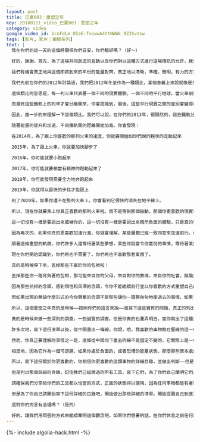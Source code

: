 ```yaml
---
layout: post
title: 巴夏083：重塑之年
key: 20180111_video_巴夏083：重塑之年
category: video
google_video_id: 1cnFdLm_OIeE-TvowwA4ttNWWk_9Z3Svdsw
tags: [影片, 影片｜編號系列]
text: |
  我在你們的這一天的這個時間祝你們日安，你們都好嗎？（好～）

  好的，謝謝。首先，為了這場共同創造的互動以及你們對以這種方式進行這場傳訊的允許，我們要再次的感謝你們。我們將以朗誦這個標題為《2014——重塑之年》來開始這場傳訊。

  我們有機會真正地與這個即將到來的年份的能量對齊，真正地以清晰，準確，簡明，有力的方式來應用我們這三十年來同你們分享過的工具，因此能真正地以更容易的方式，通過澄清你究竟更喜歡成為誰，來重塑你自己，並且與這個加速的能量相協調。

  我們先前在你們的2012年討論過，我們把2012年冬至作為一種類比，某個意義上來說就像是分棱鏡，我們請你們想像一下火車站作為類比。那裡的不同鐵軌上並排的停靠著許多火車，但是，我們所有的火車即將駛離車站，沿著各自的軌道出發，一點一點的，所有的軌道會分離越來越遠，越來越遠，越來越遠……因此，所有的火車最終會完全的開往不同的方向。

  這個類比的意思是，每一列火車代表著一個不同的現實體驗，一個不同的平行地球。當火車剛剛駛離車站的時候，軌道之間還是靠近在一起，那樣就給了你們一個機會。如果你在某一列火車上，你真正的決定不喜歡留在上邊，你還是可以跳下去，再跳到另一列火車上，因為這些火車彼此間還是非常的靠近，還是非常緩慢的前行。

  而最終這些鐵軌上的列車才會分離開來，你會認識到，最後，這些平行現實之間的差別會變得如此的巨大，以至於再從一列火車換到另一列火車上，將會變得越來越困難，越來越不可能。因為不同鐵軌間會分離得如此遙遠。你們甚至不太可能發現另一列火車和另一個平行現實，他們與你所在的列車的振動已經毫無關係。因此，確定你所乘的火車就是你真正更喜歡的火車，這是非常重要的。這樣，你就可以繼續留在那列火車上，體驗你真正更喜歡的平行現實的地球，那最為符合你的最高的喜悅。

  因此，進一步的來理解一下這個類比。我們可以說，在你們的2013年，很顯然的，這些鐵軌分離的有一點點遠了，這些火車開動的有一點點快了。你可以把其比作，你可能會偶然的下車走走，也就是說，你還是可以下車，你還是可以在火車旁邊走動，你還是可以比較容易地乘上你真正喜歡的那個列車。2014年，這些火車會有一點提速。

  隨著能量的提升和加速，不同鐵軌間的距離開始加寬。你會發現：

  在2014年，為了跟上你喜歡的那列火車的速度，你就要開始如你們說的輕快的走動起來

  2015年，為了跟上火車，你就要加快腳步了

  2016年，你可能就要小跑起來

  2017年，你可能就要相當有精神的跑動起來了

  2018年，你可能發現需要全力地奔跑起來

  2019年，你就得以最快的步伐才能跟上

  到了2020年，如果你還不在那列火車上，你會看到它很快的消失在地平線上。

  所以，現在你就要乘上你真正喜歡的那列火車啦。而不是等到那個振動，那個你更喜歡的現實已經離你太遠，需要太多的努力，太多的奮鬥，太多的勞苦才能趕上那列火車，或者，甚至是你讓自己根本趕不上那列火車了。

  這一切沒有一樣是要說出來威嚇你的，這一切沒有一樣是要說出來暗示負面的體驗，只是真的要讓你知道，你才是決定加速事物的那個人，這是你說你更喜歡事物能夠加速起來，你想要更快的體驗，更快的顯化出你想要的現實，所以我們給你們提出這個類比，好讓你們能夠理解怎樣來加快自己的腳步，乘上那列火車，存在於那個平行現實振動中，以你們喜悅興奮的狀態去行動，宜早不宜遲。

  因為再次的，如果你真的更喜歡加速行進，你就會理解，某些團體已經一致同意來加速前行。如果你想要成為加速的團體當中的一份子，那麼現在明確的進行定義就非常重要，現在就該真正的，真正的堅定而勇敢的去做那些令你喜悅興奮的事情了，現在就清楚明確地使用那些我們分享給你們的工具吧，真正的以你喜歡的方式在你的生活中前進，重塑你自己。

  順著這條重塑的軌跡，你們許多人還等待著某些夢想，某些你說會令你喜悅的事情，等待著某些你有激情的事情。但是實際上你是在阻礙著自己，你在抑制著本質的自己，你已經嚇壞了，害怕在某個方向上前行，由於這樣或那樣的原因，這樣或那樣的合理化，你們的社會往往使你們相信：你既沒有價值，又不會做你真正喜歡的事情；或者你不相信，做你喜歡的事情能以非常豐富的方式支持你的生活；或者是其他許多的藉口和合理化的解釋。那些都是你們的社會對你們的填鴨式的洗腦。

  現在你們開始認識到，你們再也不需要了，你們再也不喜歡那套東西了。

  真的是時候停下來，丟掉那些不屬於你的包袱啦！

  丟掉那些你一路背負著的包袱，那可能來自你的父母，來自對你的教導，來自你的社會，無論是來自誰的。

  因為那些抗拒的念頭，感到惰性和呆滯的念頭，令你不能繼續前行並以你喜歡的方式重塑自己的念頭，它們只是來告訴你一個徵兆，那就是：你一定要費盡心力拖拽著的那些信條和觀念，真的不是你的！因為，真正屬於你的觀念和信條，絕不會是負擔，不會壓迫的你疲憊不堪！如果有些事物是你的激情所在，那麼就會像我們上次傳訊中說過的那樣，你會感覺輕盈的像一根羽毛。

  而如果出現的無論什麼形式的令你興奮的念頭不是那些讓你一頭興匆匆地衝過去的事情，如果它沒有完全的強烈的影響到你，讓你大吃一驚，使你感到狂喜，沒有什麼妨礙你去做那些讓你感動興奮的事情，那麼有些事物就過濾掉了那種興奮，使它感覺上去似乎沒有它應有的力量，那些事物就只是你買賬的那些觀念和定義，而且這些與你更喜歡成為什麼樣的人一點關係也沒有。

  所以，這個重塑之年真的是時候——按照你們的語言來說——是寫下這些實質的問題，真正的列出一個詳細的目錄，和一份記錄兩類事物的詳細目錄的時候了。一份寫上那些我們以前跟你們陳述過的澄清定義的觀念和工具，並且真正地開始學習和使用這些工具。（另一份：）真正的還要寫出一列清單，上邊包括的是你說你更喜歡的事情，然而你還沒去行動的，還有另一列清單，上邊包括的是妨礙了你的事情，你所恐懼的事情，以及你相信買賬的那些負面的定義和觀念。

  真的是時候來做一些深刻的調查，一些誠實的調查。但是你真的也要弄明白，當你寫出了這種清單的時候，你就注意到了這些讓你興奮喜悅的事情，和那些相反的事情，就是你們所說的正面和反面，你們喜歡的事物，你們不喜歡的事物。

  許多次地，寫下這份清單以後，從中間畫出一條線。你說，哦，我喜歡的事物都在豎線的這一側，我不喜歡的事物都在豎線的另一側。在你喜歡的這一欄的頂部你會發現你的欣賞感激，你的興奮；在你不喜歡的這一欄的頂部你會發現你的輕視貶低，你的恐懼。

  然而，你真正要理解的事情之一是，這條從中間向下畫去的線不是固定不變的，它實際上是一個可透膜。那麼，當你處在你喜歡的那一欄的頂部，興奮和歡樂的狀態的時候，那些在另一邊的，負面的一邊的，你不具備的卻渴望顯化的，更喜歡顯化的，就在那裡，那些被你列出來然而還沒有顯化的事物——因為你還沒有完全的依照你的興奮去行動，比如你可能會說的：「我感覺沒有被支持，我想要被支持，我感覺我還沒有被支持，所以就進入到了負面的一側，我還沒有那些資源，那還沒有顯化。」——但是如果你處於興奮喜悅的狀態，那麼那些位於豎線另外一側的事物（你想要的，卻還沒顯化的事物）就會開始轉化到另一側來。

  相反地，因為它作為一個可透膜，如果你處於負面的，或者恐懼的能量狀態，那麼那些原本處於正面一側的事物就會開始轉向到負面一側，這條中間線可以從兩個方向被來回穿越。所以你想要確定如果這就是你更喜歡的，你就留在這種興奮喜悅的振動當中，這樣，那些你更想要顯化而還沒有顯化的事物，那些代表了你的夢想的事物，就能夠穿過那個可透膜，那條線，來到另一邊以某種正面的方式顯化出來。再次的，如果你處於恐懼的一側，你就只會把那些你擁有的正面事物拖到另一側當中了。

  所以，寫下這份關於你更喜歡的，你相信你更喜歡的這類事物的詳細目錄，並做出判斷——但是要記住，你還要放下預期，這也是工具之一——列出這樣的清單，這樣做很好，但是你還要記住，事物的顯化可以是多種多樣的，你的想像，你的心智可能還無法預知會是什麼樣的情形。不必剛硬地強求事物會按照你想要的方式在你的生活中顯化出來，讓它以你的高我知道的最好的服務於你的方式顯化出來。

  但是列出那個詳細的目錄，記住我們已經說過的所有工具，寫下它們，為了你們自己闡明它們。因為許多情況下你認為你已經瞭解了工具，你可能甚至手中就握著某個工具，但是是用一種不恰當的方式。比如你拿著一把鋸子，要鋸掉一段木頭，但是如果你把鋸子拿反了，你用沒有鋸齒的一邊對著木頭，鋸來鋸去，鋸來鋸去，鋸來鋸去，卻奇怪為什麼就是據不斷，然後，忽然間認識到，等一下，工具不是這麼用的，需要以正面的振動方式來使用它，然後你把鋸齒朝下，就像切黃油一樣鋸斷了木頭。

  請確保我們分享給你們的工具都以恰當的方式，正面的狀態得以使用，因為任何事物都是有著雙重用途的，既有正面又有負面，甚至是我們贈與你的這些工具。所以，要讓你自己處在適當的狀態，寫下所有你偏愛的事物的詳細目錄。為了你自己清楚的把它們表達出來，無論是什麼形式，對你有效就好。你可以把他們寫下來，可以創造一些符號，可以創作音樂，可以創作色彩繽紛的繪畫，無論你想像的什麼形式來表達他們。

  但是為了你自己請開始寫下這份詳細的目錄吧，開始做出那些詳細的清單。開始提醒自己到底更喜歡什麼，不喜歡什麼，那些工具會幫助你們一直處在你喜歡的狀態當中。做好那份詳細的目錄，它會更容易的幫助你評估你自己，真正的理解到當你脫離了你喜歡的那條軌道時，它會幫助你重回正軌，而那份目錄會提供給你機會真正地，乾淨地，徹底地，一步一步地，在這個即將到來的新的2014年的加速能量裡，以你更喜歡的方式重塑你自己。

  這對你們而言有道理嗎？（是的）

  好的。讓我們用問答的方式來繼續闡明這個觀念吧，如果你們想要的話，在你們休息之前任何還沒有回答的問題，我們會在你們餐後繼續解答，但是現在，讓我們繼續那個方向的討論，再次的為了這場共同創出的互動，向你們表達我們最深切的感激，作為回報，我們會開始回答你們的問題和陳述。
---
```


{%- include algolia-hack.html -%}
